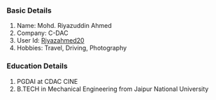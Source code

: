 ### Basic Details
1. Name: Mohd. Riyazuddin Ahmed
1. Company: C-DAC
1. User Id: [Riyazahmed20](https://github.com/Riyazahmed20)
2. Hobbies: Travel, Driving, Photography

### Education Details
1. PGDAI at CDAC CINE
2. B.TECH in Mechanical Engineering from Jaipur National University
